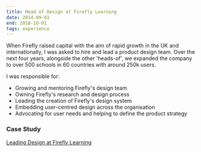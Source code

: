 ```yaml
---
title: Head of Design at Firefly Learning
date: 2014-09-01
end: 2018-10-01
tags: experience
---
```

When Firefly raised capital with the aim of rapid growth in the UK and internationally, I was asked to hire and lead a product design team. Over the next four years, alongside the other 'heads-of', we expanded the company to over 500 schools in 60 countries with around 250k users.

I was responsible for:

- Growing and mentoring Firefly's design team
- Owning Firefly's research and design process
- Leading the creation of Firefly's design system
- Embedding user-centred design across the organisation
- Advocating for user needs and helping to define the product strategy

### Case Study
[Leading Design at Firefly Learning](https://roodesign.co.uk/work/firefly/)